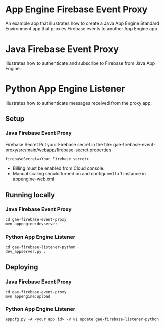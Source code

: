 # App Engine Firebase Event Proxy

An example app that illustrates how to create a Java App Engine Standard Environment
app that proxies Firebase events to another App Engine app.

# Java Firebase Event Proxy
Illustrates how to authenticate and subscribe to Firebase from Java App Engine.

# Python App Engine Listener
Illustrates how to authenticate messages received from the proxy app.

## Setup

### Java Firebase Event Proxy
Firebase Secret
Put your Firebase secret in the file:
gae-firebase-event-proxy/src/main/webapp/firebase-secret.properties
```
firebaseSecret=<Your Firebase secret>
```

* Billing must be enabled from Cloud console.
* Manual scaling should turned on and configured to 1 instance in appengine-web.xml

## Running locally
### Java Firebase Event Proxy
```
cd gae-firebase-event-proxy
mvn appengine:devserver
```

### Python App Engine Listener
```
cd gae-firebase-listener-python
dev_appserver.py .
```

## Deploying

### Java Firebase Event Proxy
```
cd gae-firebase-event-proxy
mvn appengine:upload
```

### Python App Engine Listener
```
appcfg.py -A <your app id> -V v1 update gae-firebase-listener-python
```
